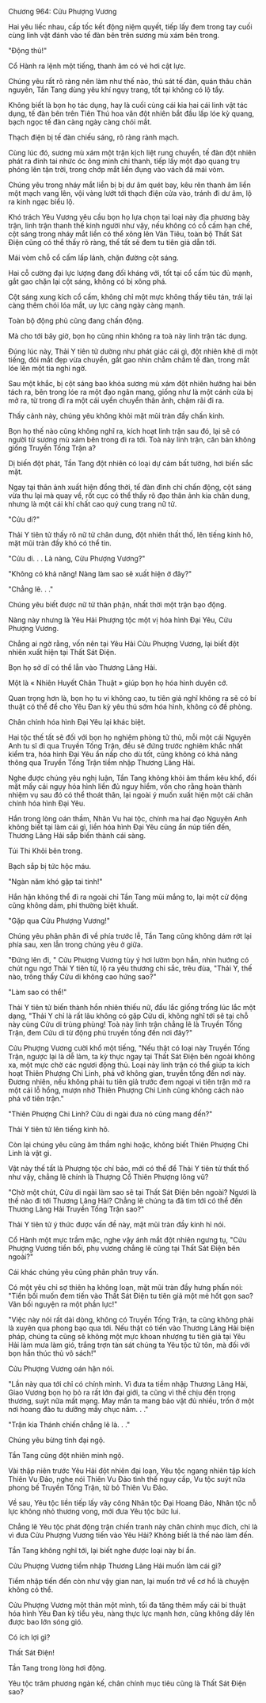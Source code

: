 




Chương 964: Cửu Phượng Vương


Hai yêu liếc nhau, cấp tốc kết động niệm quyết, tiếp lấy đem trong tay cuối cùng linh vật đánh vào tế đàn bên trên sương mù xám bên trong.

"Động thủ!"

Cổ Hành ra lệnh một tiếng, thanh âm có vẻ hơi cật lực.

Chúng yêu rất rõ ràng nên làm như thế nào, thủ sát tế đàn, quán thâu chân nguyên, Tần Tang dùng yêu khí ngụy trang, tốt tại không có lộ tẩy.

Không biết là bọn họ tác dụng, hay là cuối cùng cái kia hai cái linh vật tác dụng, tế đàn bên trên Tiên Thú hoa văn đột nhiên bắt đầu lấp lóe kỳ quang, bạch ngọc tế đàn càng ngày càng chói mắt.

Thạch điện bị tế đàn chiếu sáng, rõ ràng rành mạch.

Cùng lúc đó, sương mù xám một trận kịch liệt rung chuyển, tế đàn đột nhiên phát ra đinh tai nhức óc ông minh chi thanh, tiếp lấy một đạo quang trụ phóng lên tận trời, trong chớp mắt liền đụng vào vách đá mái vòm.

Chúng yêu trong nháy mắt liền bị bị dư âm quét bay, kêu rên thanh âm liền một mạch vang lên, vội vàng lướt tới thạch điện cửa vào, tránh đi dư âm, lộ ra kinh ngạc biểu lộ.

Khó trách Yêu Vương yêu cầu bọn họ lựa chọn tại loại này địa phương bày trận, linh trận thanh thế kinh người như vậy, nếu không có cổ cấm hạn chế, cột sáng trong nháy mắt liền có thể xông lên Vân Tiêu, toàn bộ Thất Sát Điện cũng có thể thấy rõ ràng, thế tất sẽ đem tu tiên giả dẫn tới.

Mái vòm chỗ cổ cấm lấp lánh, chặn đường cột sáng.

Hai cỗ cường đại lực lượng đang đối kháng với, tốt tại cổ cấm túc đủ mạnh, gắt gao chặn lại cột sáng, không có bị xông phá.

Cột sáng xung kích cổ cấm, không chỉ một mực không thấy tiêu tán, trái lại càng thêm chói lóa mắt, uy lực càng ngày càng mạnh.

Toàn bộ động phủ cũng đang chấn động.

Mà cho tới bây giờ, bọn họ cũng nhìn không ra toà này linh trận tác dụng.

Đúng lúc này, Thải Y tiên tử dường như phát giác cái gì, đột nhiên khẽ di một tiếng, đôi mắt đẹp vừa chuyển, gắt gao nhìn chằm chằm tế đàn, trong mắt lóe lên một tia nghi ngờ.

Sau một khắc, bị cột sáng bao khỏa sương mù xám đột nhiên hướng hai bên tách ra, bên trong lóe ra một đạo ngân mang, giống như là một cánh cửa bị mở ra, từ trong đi ra một cái uyển chuyển thân ảnh, chậm rãi đi ra.

Thấy cảnh này, chúng yêu không khỏi mặt mũi tràn đầy chấn kinh.

Bọn họ thế nào cũng không nghĩ ra, kích hoạt linh trận sau đó, lại sẽ có người từ sương mù xám bên trong đi ra tới. Toà này linh trận, căn bản không giống Truyền Tống Trận a?

Dị biến đột phát, Tần Tang đột nhiên có loại dự cảm bất tường, hơi biến sắc mặt.

Ngay tại thân ảnh xuất hiện đồng thời, tế đàn đình chỉ chấn động, cột sáng vừa thu lại mà quay về, rốt cục có thể thấy rõ đạo thân ảnh kia chân dung, nhưng là một cái khí chất cao quý cung trang nữ tử.

"Cửu di?"

Thải Y tiên tử thấy rõ nữ tử chân dung, đột nhiên thất thố, lên tiếng kinh hô, mặt mũi tràn đầy khó có thể tin.

"Cửu di. . . Là nàng, Cửu Phượng Vương?"

"Không có khả năng! Nàng làm sao sẽ xuất hiện ở đây?"

"Chẳng lẽ. . ."

Chúng yêu biết được nữ tử thân phận, nhất thời một trận bạo động.

Nàng này nhưng là Yêu Hải Phượng tộc một vị hóa hình Đại Yêu, Cửu Phượng Vương.

Chẳng ai ngờ rằng, vốn nên tại Yêu Hải Cửu Phượng Vương, lại biết đột nhiên xuất hiện tại Thất Sát Điện.

Bọn họ sở dĩ có thể lẫn vào Thương Lãng Hải.

Một là « Nhiên Huyết Chân Thuật » giúp bọn họ hóa hình duyên cớ.

Quan trọng hơn là, bọn họ tu vi không cao, tu tiên giả nghĩ không ra sẽ có bí thuật có thể để cho Yêu Đan kỳ yêu thú sớm hóa hình, không có đề phòng.

Chân chính hóa hình Đại Yêu lại khác biệt.

Hai tộc thế tất sẽ đối với bọn họ nghiêm phòng tử thủ, mỗi một cái Nguyên Anh tu sĩ đi qua Truyền Tống Trận, đều sẽ đứng trước nghiêm khắc nhất kiểm tra, hóa hình Đại Yêu ẩn nấp cho dù tốt, cũng không có khả năng thông qua Truyền Tống Trận tiềm nhập Thương Lãng Hải.

Nghe được chúng yêu nghị luận, Tần Tang không khỏi âm thầm kêu khổ, đối mặt mấy cái ngụy hóa hình liền đủ nguy hiểm, vốn cho rằng hoàn thành nhiệm vụ sau đó có thể thoát thân, lại ngoài ý muốn xuất hiện một cái chân chính hóa hình Đại Yêu.

Hắn trong lòng oán thầm, Nhân Vu hai tộc, chính ma hai đạo Nguyên Anh không biết tại làm cái gì, liền hóa hình Đại Yêu cũng ẩn núp tiến đến, Thương Lãng Hải sắp biến thành cái sàng.

Túi Thi Khôi bên trong.

Bạch sắp bị tức hộc máu.

"Ngàn năm khó gặp tai tinh!"

Hắn hận không thể đi ra ngoài chỉ Tần Tang mũi mắng to, lại một cử động cũng không dám, phi thường biệt khuất.

"Gặp qua Cửu Phượng Vương!"

Chúng yêu phân phân đi về phía trước lễ, Tần Tang cũng không dám rớt lại phía sau, xen lẫn trong chúng yêu ở giữa.

"Đứng lên đi, " Cửu Phượng Vương tùy ý hơi lườm bọn hắn, nhìn hướng có chút ngu ngơ Thải Y tiên tử, lộ ra yêu thương chi sắc, trêu đùa, "Thải Y, thế nào, trông thấy Cửu di không cao hứng sao?"

"Làm sao có thể!"

Thải Y tiên tử biến thành hồn nhiên thiếu nữ, đầu lắc giống trống lúc lắc một dạng, "Thải Y chỉ là rất lâu không có gặp Cửu di, không nghĩ tới sẽ tại chỗ này cùng Cửu di trùng phùng! Toà này linh trận chẳng lẽ là Truyền Tống Trận, đem Cửu di từ động phủ truyền tống đến nơi đây?"

Cửu Phượng Vương cười khổ một tiếng, "Nếu thật có loại này Truyền Tống Trận, ngược lại là dễ làm, ta kỳ thực ngay tại Thất Sát Điện bên ngoài không xa, một mực chờ các ngươi động thủ. Loại này linh trận có thể giúp ta kích hoạt Thiên Phượng Chi Linh, phá vỡ không gian, truyền tống đến nơi này. Đương nhiên, nếu không phải tu tiên giả trước đem ngoại vi tiên trận mở ra một cái lỗ hổng, mượn nhờ Thiên Phượng Chi Linh cũng không cách nào phá vỡ tiên trận."

"Thiên Phượng Chi Linh? Cửu di ngài đưa nó cũng mang đến?"

Thải Y tiên tử lên tiếng kinh hô.

Còn lại chúng yêu cũng âm thầm nghi hoặc, không biết Thiên Phượng Chi Linh là vật gì.

Vật này thế tất là Phượng tộc chí bảo, mới có thể để Thải Y tiên tử thất thố như vậy, chẳng lẽ chính là Thượng Cổ Thiên Phượng lông vũ?

"Chờ một chút, Cửu di ngài làm sao sẽ tại Thất Sát Điện bên ngoài? Ngươi là thế nào đi tới Thương Lãng Hải? Chẳng lẽ chúng ta đã tìm tới có thể đến Thương Lãng Hải Truyền Tống Trận sao?"

Thải Y tiên tử ý thức được vấn đề này, mặt mũi tràn đầy kinh hỉ nói.

Cổ Hành một mực trầm mặc, nghe vậy ánh mắt đột nhiên ngưng tụ, "Cửu Phượng Vương tiền bối, phụ vương chẳng lẽ cũng tại Thất Sát Điện bên ngoài?"

Cái khác chúng yêu cũng phân phân truy vấn.

Có một yêu chỉ sợ thiên hạ không loạn, mặt mũi tràn đầy hưng phấn nói: "Tiền bối muốn đem tiến vào Thất Sát Điện tu tiên giả một mẻ hốt gọn sao? Vãn bối nguyện ra một phần lực!"

"Việc này nói rất dài dòng, không có Truyền Tống Trận, ta cũng không phải là xuyên qua phong bạo qua tới. Nếu thật có tiến vào Thương Lãng Hải biện pháp, chúng ta cũng sẽ không một mực khoan nhượng tu tiên giả tại Yêu Hải làm mưa làm gió, trắng trợn tàn sát chúng ta Yêu tộc tử tôn, mà đối với bọn hắn thúc thủ vô sách!"

Cửu Phượng Vương oán hận nói.

"Lần này qua tới chỉ có chính mình. Vì đưa ta tiềm nhập Thương Lãng Hải, Giao Vương bọn họ bỏ ra rất lớn đại giới, ta cũng vì thế chịu đến trọng thương, suýt nữa mất mạng. May mắn ta mang bảo vật đủ nhiều, trốn ở một nơi hoang đảo tu dưỡng mấy chục năm. . ."

"Trận kia Thánh chiến chẳng lẽ là. . ."

Chúng yêu bừng tỉnh đại ngộ.

Tần Tang cũng đột nhiên minh ngộ.

Vài thập niên trước Yêu Hải đột nhiên đại loạn, Yêu tộc ngang nhiên tập kích Thiên Vu Đảo, nghe nói Thiên Vu Đảo tình thế nguy cấp, Vu tộc suýt nữa phong bế Truyền Tống Trận, từ bỏ Thiên Vu Đảo.

Về sau, Yêu tộc liền tiếp lấy vây công Nhân tộc Đại Hoang Đảo, Nhân tộc nỗ lực không nhỏ thương vong, mới đưa Yêu tộc bức lui.

Chẳng lẽ Yêu tộc phát động trận chiến tranh này chân chính mục đích, chỉ là vì đưa Cửu Phượng Vương tiến vào Yêu Hải? Không biết là thế nào làm đến.

Tần Tang không nghĩ tới, lại biết nghe được loại này bí ẩn.

Cửu Phượng Vương tiềm nhập Thương Lãng Hải muốn làm cái gì?

Tiềm nhập tiến đến còn như vậy gian nan, lại muốn trở về cơ hồ là chuyện không có thể.

Cửu Phượng Vương một thân một mình, tối đa tăng thêm mấy cái bí thuật hóa hình Yêu Đan kỳ tiểu yêu, nàng thực lực mạnh hơn, cũng không dấy lên được bao lớn sóng gió.

Có ích lợi gì?

Thất Sát Điện!

Tần Tang trong lòng hơi động.

Yêu tộc trăm phương ngàn kế, chân chính mục tiêu cũng là Thất Sát Điện sao?




